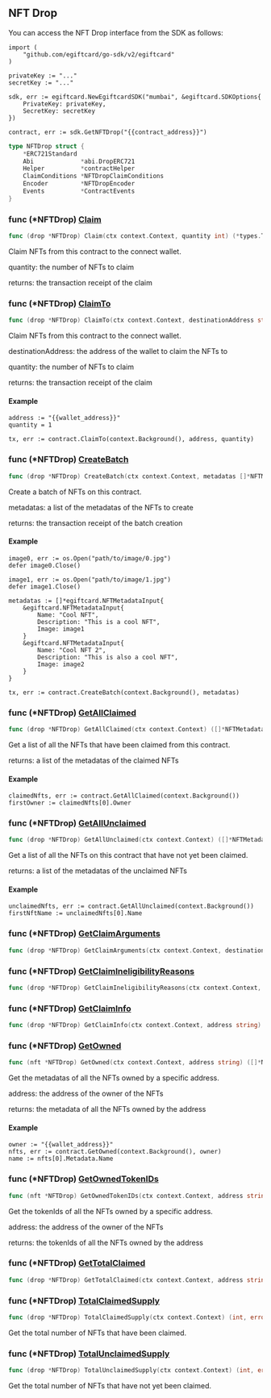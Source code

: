 
## NFT Drop

You can access the NFT Drop interface from the SDK as follows:

```
import (
	"github.com/egiftcard/go-sdk/v2/egiftcard"
)

privateKey := "..."
secretKey := "..."

sdk, err := egiftcard.NewEgiftcardSDK("mumbai", &egiftcard.SDKOptions{
	PrivateKey: privateKey,
	SecretKey: secretKey
})

contract, err := sdk.GetNFTDrop("{{contract_address}}")
```

```go
type NFTDrop struct {
    *ERC721Standard
    Abi             *abi.DropERC721
    Helper          *contractHelper
    ClaimConditions *NFTDropClaimConditions
    Encoder         *NFTDropEncoder
    Events          *ContractEvents
}
```

### func \(\*NFTDrop\) [Claim](<https://github.com/egiftcard/go-sdk/blob/main/egiftcard/nft_drop.go#L229>)

```go
func (drop *NFTDrop) Claim(ctx context.Context, quantity int) (*types.Transaction, error)
```

Claim NFTs from this contract to the connect wallet.

quantity: the number of NFTs to claim

returns: the transaction receipt of the claim

### func \(\*NFTDrop\) [ClaimTo](<https://github.com/egiftcard/go-sdk/blob/main/egiftcard/nft_drop.go#L247>)

```go
func (drop *NFTDrop) ClaimTo(ctx context.Context, destinationAddress string, quantity int) (*types.Transaction, error)
```

Claim NFTs from this contract to the connect wallet.

destinationAddress: the address of the wallet to claim the NFTs to

quantity: the number of NFTs to claim

returns: the transaction receipt of the claim

#### Example

```
address := "{{wallet_address}}"
quantity = 1

tx, err := contract.ClaimTo(context.Background(), address, quantity)
```

### func \(\*NFTDrop\) [CreateBatch](<https://github.com/egiftcard/go-sdk/blob/main/egiftcard/nft_drop.go#L220>)

```go
func (drop *NFTDrop) CreateBatch(ctx context.Context, metadatas []*NFTMetadataInput) (*types.Transaction, error)
```

Create a batch of NFTs on this contract.

metadatas: a list of the metadatas of the NFTs to create

returns: the transaction receipt of the batch creation

#### Example

```
image0, err := os.Open("path/to/image/0.jpg")
defer image0.Close()

image1, err := os.Open("path/to/image/1.jpg")
defer image1.Close()

metadatas := []*egiftcard.NFTMetadataInput{
	&egiftcard.NFTMetadataInput{
		Name: "Cool NFT",
		Description: "This is a cool NFT",
		Image: image1
	}
	&egiftcard.NFTMetadataInput{
		Name: "Cool NFT 2",
		Description: "This is also a cool NFT",
		Image: image2
	}
}

tx, err := contract.CreateBatch(context.Background(), metadatas)
```

### func \(\*NFTDrop\) [GetAllClaimed](<https://github.com/egiftcard/go-sdk/blob/main/egiftcard/nft_drop.go#L140>)

```go
func (drop *NFTDrop) GetAllClaimed(ctx context.Context) ([]*NFTMetadataOwner, error)
```

Get a list of all the NFTs that have been claimed from this contract.

returns: a list of the metadatas of the claimed NFTs

#### Example

```
claimedNfts, err := contract.GetAllClaimed(context.Background())
firstOwner := claimedNfts[0].Owner
```

### func \(\*NFTDrop\) [GetAllUnclaimed](<https://github.com/egiftcard/go-sdk/blob/main/egiftcard/nft_drop.go#L152>)

```go
func (drop *NFTDrop) GetAllUnclaimed(ctx context.Context) ([]*NFTMetadata, error)
```

Get a list of all the NFTs on this contract that have not yet been claimed.

returns: a list of the metadatas of the unclaimed NFTs

#### Example

```
unclaimedNfts, err := contract.GetAllUnclaimed(context.Background())
firstNftName := unclaimedNfts[0].Name
```

### func \(\*NFTDrop\) [GetClaimArguments](<https://github.com/egiftcard/go-sdk/blob/main/egiftcard/nft_drop.go#L251-L258>)

```go
func (drop *NFTDrop) GetClaimArguments(ctx context.Context, destinationAddress string, quantity int) (*ClaimArguments, error)
```

### func \(\*NFTDrop\) [GetClaimIneligibilityReasons](<https://github.com/egiftcard/go-sdk/blob/main/egiftcard/nft_drop.go#L188>)

```go
func (drop *NFTDrop) GetClaimIneligibilityReasons(ctx context.Context, quantity int, addressToCheck string) ([]ClaimEligibility, error)
```

### func \(\*NFTDrop\) [GetClaimInfo](<https://github.com/egiftcard/go-sdk/blob/main/egiftcard/nft_drop.go#L184>)

```go
func (drop *NFTDrop) GetClaimInfo(ctx context.Context, address string) (*ClaimInfo, error)
```

### func \(\*NFTDrop\) [GetOwned](<https://github.com/egiftcard/go-sdk/blob/main/egiftcard/nft_drop.go#L90>)

```go
func (nft *NFTDrop) GetOwned(ctx context.Context, address string) ([]*NFTMetadataOwner, error)
```

Get the metadatas of all the NFTs owned by a specific address.

address: the address of the owner of the NFTs

returns: the metadata of all the NFTs owned by the address

#### Example

```
owner := "{{wallet_address}}"
nfts, err := contract.GetOwned(context.Background(), owner)
name := nfts[0].Metadata.Name
```

### func \(\*NFTDrop\) [GetOwnedTokenIDs](<https://github.com/egiftcard/go-sdk/blob/main/egiftcard/nft_drop.go#L107>)

```go
func (nft *NFTDrop) GetOwnedTokenIDs(ctx context.Context, address string) ([]*big.Int, error)
```

Get the tokenIds of all the NFTs owned by a specific address.

address: the address of the owner of the NFTs

returns: the tokenIds of all the NFTs owned by the address

### func \(\*NFTDrop\) [GetTotalClaimed](<https://github.com/egiftcard/go-sdk/blob/main/egiftcard/nft_drop.go#L166>)

```go
func (drop *NFTDrop) GetTotalClaimed(ctx context.Context, address string) (*big.Int, error)
```

### func \(\*NFTDrop\) [TotalClaimedSupply](<https://github.com/egiftcard/go-sdk/blob/main/egiftcard/nft_drop.go#L157>)

```go
func (drop *NFTDrop) TotalClaimedSupply(ctx context.Context) (int, error)
```

Get the total number of NFTs that have been claimed.

### func \(\*NFTDrop\) [TotalUnclaimedSupply](<https://github.com/egiftcard/go-sdk/blob/main/egiftcard/nft_drop.go#L162>)

```go
func (drop *NFTDrop) TotalUnclaimedSupply(ctx context.Context) (int, error)
```

Get the total number of NFTs that have not yet been claimed.
